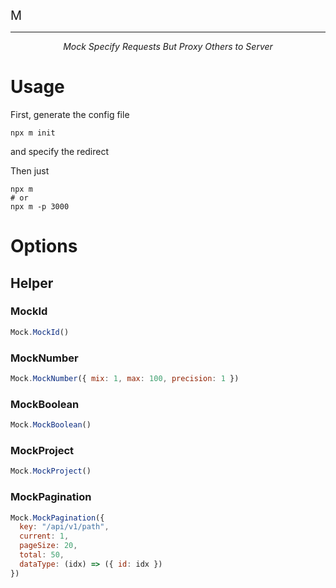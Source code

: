 <p align="center">
  <div style="font-size: 20px">M</div>
</p>

*****

<p align="center">
	<i>Mock Specify Requests But Proxy Others to Server</i>
</p>

# Usage

First, generate the config file
```shell
npx m init
```
and specify the redirect

Then just
```shell
npx m
# or
npx m -p 3000
```

# Options

## Helper

### MockId

```js
Mock.MockId()
```



### MockNumber

```js
Mock.MockNumber({ mix: 1, max: 100, precision: 1 })
```


### MockBoolean

```js
Mock.MockBoolean()
```



### MockProject

```js
Mock.MockProject()
```


### MockPagination

```js
Mock.MockPagination({
  key: "/api/v1/path",
  current: 1,
  pageSize: 20,
  total: 50,
  dataType: (idx) => ({ id: idx })
})
```

